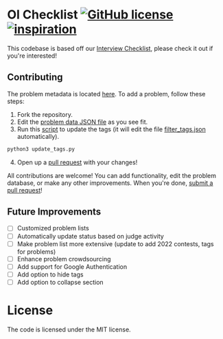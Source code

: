 # OI Checklist [![GitHub license](https://img.shields.io/badge/license-MIT-blue)](https://github.com/labs-asterisk/interview-checklist/blob/main/LICENSE) [![inspiration](https://img.shields.io/badge/inspiration-OIChecklist-yellow)](https://img.shields.io/badge/inspiration-OIChecklist-yellow)
This codebase is based off our [Interview Checklist](https://github.com/labs-asterisk/interview-checklist), please check it out if you're interested! 

## Contributing
The problem metadata is located [here](https://github.com/labs-asterisk/oichecklist/blob/main/src/data/problem_data.json). To add a problem, follow these steps:
1. Fork the repository.
2. Edit the [problem data JSON file](https://github.com/labs-asterisk/oichecklist/blob/main/src/data/problem_data.json) as you see fit.
3. Run this [script](https://github.com/labs-asterisk/oichecklist/blob/main/src/data/update_tags.py) to update the tags (it will edit the file [filter_tags.json](https://github.com/labs-asterisk/oichecklist/blob/main/src/data/filter_tags.json) automatically).
```bash
python3 update_tags.py
```
4. Open up a [pull request](https://github.com/labs-asterisk/oichecklist/pulls) with your changes!

All contributions are welcome! You can add functionality, edit the problem database, or make any other improvements. When you're done, [submit a pull request](https://github.com/labs-asterisk/oichecklist/pulls)!

## Future Improvements
- [ ] Customized problem lists
- [ ] Automatically update status based on judge activity
- [ ] Make problem list more extensive (update to add 2022 contests, tags for problems)
- [ ] Enhance problem crowdsourcing
- [ ] Add support for Google Authentication
- [ ] Add option to hide tags
- [ ] Add option to collapse section

# License
The code is licensed under the MIT license.
